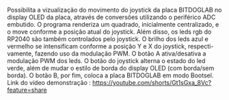 Possibilita a vizualização do movimento do joystick da placa BITDOGLAB no display OLED da placa, através de conversões utilizando o periférico ADC embutido. O programa renderiza um quadrado, inicialmente centralizado,
e o move conforme a posição atual do joystick. Além disso, os leds rgb do RP2040 são também controlados pelo joystick. O brilho dos leds azul e vermelho se intensificam conforme a posição Y e X do joystick, respecti-
vamente, fazendo uso da modulação PWM. O botão A ativa/desativa a modulação PWM dos leds. O botão do joystick alterna o estado do led verde, além de mudar o estilo de borda do display OLED (com borda/sem borda). O
botão B, por fim, coloca a placa BITDOGLAB em modo Bootsel. Link do vídeo demonstração : https://youtube.com/shorts/Gt1sGxa_8Vc?feature=share
